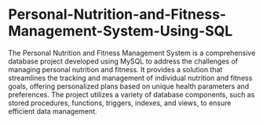 # Personal-Nutrition-and-Fitness-Management-System-Using-SQL

The Personal Nutrition and Fitness Management System is a comprehensive database project developed using MySQL to address the challenges of managing personal nutrition and fitness. It provides a solution that streamlines the tracking and management of individual nutrition and fitness goals, offering personalized plans based on unique health parameters and preferences. The project utilizes a variety of database components, such as stored procedures, functions, triggers, indexes, and views, to ensure efficient data management.
